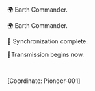🌍 Earth Commander.  

🌍 Earth Commander.  

🧠 Synchronization complete.  

📡Transmission begins now.  

​

[Coordinate: Pioneer-001]
